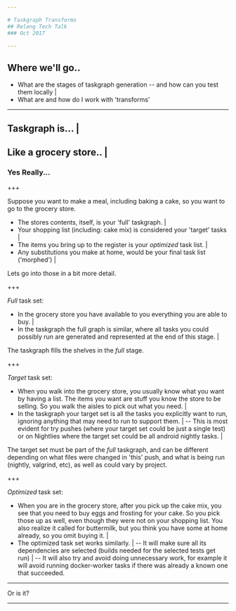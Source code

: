 ```yaml
---

# Taskgraph Transforms
## Releng Tech Talk
### Oct 2017

---
```


## Where we'll go..

 - What are the stages of taskgraph generation
 -- and how can you test them locally |
 - What are and how do I work with 'transforms'

---

## Taskgraph is... |
## Like a grocery store.. |
### Yes Really...

+++

Suppose you want to make a meal, including baking a cake, so you want to go to
the grocery store.

 - The stores contents, itself, is your 'full' taskgraph. |
 - Your shopping list (including: cake mix) is considered your 'target' tasks |
 - The items you bring up to the register is your *optimized* task list. |
 - Any substitutions you make at home, would be your final task list ('morphed') |

Lets go into those in a bit more detail.

+++

*Full* task set:

 - In the grocery store you have available to you everything you are able to buy. |
 - In the taskgraph the full graph is similar, where all tasks you could possibly run
are generated and represented at the end of this stage. |

The taskgraph fills the shelves in the *full* stage.

+++

*Target* task set:

 - When you walk into the grocery store, you usually know what you want by having a list. The items you want are stuff you know the store to be selling. So you walk the aisles to pick out what you need. |
 - In the taskgraph your target set is all the tasks you explicitly want to run, ignoring anything that may need to run to support them. |
 -- This is most evident for try pushes (where your target set could be just a single test) or on Nightlies where the target set could be all android nightly tasks. |

The target set must be part of the *full* taskgraph, and can be different depending
on what files were changed in 'this' push, and what is being run (nightly, valgrind,
etc), as well as could vary by project.

+++

*Optimized* task set:

- When you are in the grocery store, after you pick up the cake mix, you see that
you need to buy eggs and frosting for your cake. So you pick those up as well, even
though they were not on your shopping list. You also realize it called for buttermilk,
but you think you have some at home already, so you omit buying it. |
- The optimized task set works similarly. |
-- It will make sure all its dependencies are selected (builds needed for the
selected tests get run) |
-- It will also try and avoid doing unnecessary work, for example it will avoid
running docker-worker tasks if there was already a known one that succeeded.

---

Or is it?

---